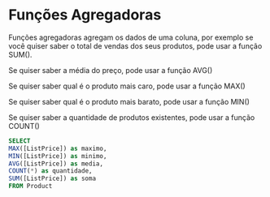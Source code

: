 # Funções Agregadoras

Funções agregadoras agregam os dados de uma coluna, por exemplo se você quiser saber o total de vendas dos seus produtos, pode usar a função SUM().&#x20;

Se quiser saber a média do preço, pode usar a função AVG()

Se quiser saber qual é o produto mais caro, pode usar a função MAX()

Se quiser saber qual é o produto mais barato, pode usar a função MIN()

Se quiser saber a quantidade de produtos existentes, pode usar a função COUNT()

```sql
SELECT 
MAX([ListPrice]) as maximo,
MIN([ListPrice]) as minimo,
AVG([ListPrice]) as media,
COUNT(*) as quantidade,
SUM([ListPrice]) as soma
FROM Product

```
